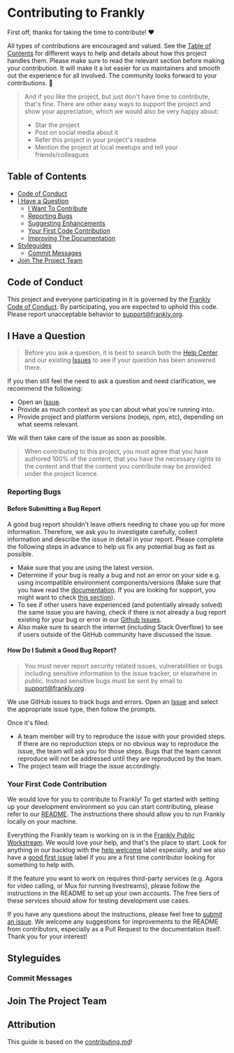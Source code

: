 <!-- omit in toc -->
# Contributing to Frankly

First off, thanks for taking the time to contribute! ❤️

All types of contributions are encouraged and valued. See the [Table of Contents](#table-of-contents) for different ways to help and details about how this project handles them. Please make sure to read the relevant section before making your contribution. It will make it a lot easier for us maintainers and smooth out the experience for all involved. The community looks forward to your contributions. 🎉

> And if you like the project, but just don't have time to contribute, that's fine. There are other easy ways to support the project and show your appreciation, which we would also be very happy about:
> - Star the project
> - Post on social media about it
> - Refer this project in your project's readme
> - Mention the project at local meetups and tell your friends/colleagues

<!-- omit in toc -->
## Table of Contents

- [Code of Conduct](#code-of-conduct)
- [I Have a Question](#i-have-a-question)
  - [I Want To Contribute](#i-want-to-contribute)
  - [Reporting Bugs](#reporting-bugs)
  - [Suggesting Enhancements](#suggesting-enhancements)
  - [Your First Code Contribution](#your-first-code-contribution)
  - [Improving The Documentation](#improving-the-documentation)
- [Styleguides](#styleguides)
  - [Commit Messages](#commit-messages)
- [Join The Project Team](#join-the-project-team)


## Code of Conduct

This project and everyone participating in it is governed by the
[Frankly Code of Conduct](https://github.com/berkmancenter/frankly/blob/staging/CODE_OF_CONDUCT.md).
By participating, you are expected to uphold this code. Please report unacceptable behavior
to <support@frankly.org>.


## I Have a Question

> Before you ask a question, it is best to search both the [Help Center](https://rebootingsocialmedia.notion.site/Frankly-Help-Center-23b4f9a120a344d4af2b2ce44b2ae229) and our existing [Issues](https://github.com/berkmancenter/frankly/issues) to see if your question has been answered there.

If you then still feel the need to ask a question and need clarification, we recommend the following:

- Open an [Issue](https://github.com/berkmancenter/frankly/issues/new/choose).
- Provide as much context as you can about what you're running into.
- Provide project and platform versions (nodejs, npm, etc), depending on what seems relevant.

We will then take care of the issue as soon as possible.

<!--
You might want to create a separate issue tag for questions and include it in this description. People should then tag their issues accordingly.

## I Want To Contribute

> ### Legal Notice <!-- omit in toc -->
> When contributing to this project, you must agree that you have authored 100% of the content, that you have the necessary rights to the content and that the content you contribute may be provided under the project licence.

### Reporting Bugs

<!-- omit in toc -->
#### Before Submitting a Bug Report

A good bug report shouldn't leave others needing to chase you up for more information. Therefore, we ask you to investigate carefully, collect information and describe the issue in detail in your report. Please complete the following steps in advance to help us fix any potential bug as fast as possible.

- Make sure that you are using the latest version.
- Determine if your bug is really a bug and not an error on your side e.g. using incompatible environment components/versions (Make sure that you have read the [documentation](https://rebootingsocialmedia.notion.site/Frankly-Help-Center-23b4f9a120a344d4af2b2ce44b2ae229). If you are looking for support, you might want to check [this section](#i-have-a-question)).
- To see if other users have experienced (and potentially already solved) the same issue you are having, check if there is not already a bug report existing for your bug or error in our [Github Issues](https://github.com/berkmancenter/frankly/issues?q=label%3Abug).
- Also make sure to search the internet (including Stack Overflow) to see if users outside of the GitHub community have discussed the issue.

<!-- omit in toc -->
#### How Do I Submit a Good Bug Report?

> You must never report security related issues, vulnerabilities or bugs including sensitive information to the issue tracker, or elsewhere in public. Instead sensitive bugs must be sent by email to <support@frankly.org>.
<!-- You may add a PGP key to allow the messages to be sent encrypted as well. -->

We use GitHub issues to track bugs and errors. Open an [Issue](https://github.com/berkmancenter/frankly/issues/new/choose) and select the appropriate issue type, then follow the prompts.

Once it's filed:

- A team member will try to reproduce the issue with your provided steps. If there are no reproduction steps or no obvious way to reproduce the issue, the team will ask you for those steps. Bugs that the team cannot reproduce will not be addressed until they are reproduced by the team.
- The project team will triage the issue accordingly.

### Your First Code Contribution

We would love for you to contribute to Frankly! To get started with setting up your development environment so you can start contributing, please refer to our [README](https://github.com/berkmancenter/frankly). The instructions there should allow you to run Frankly locally on your machine. 

Everything the Frankly team is working on is in the [Frankly Public Workstream](https://github.com/orgs/berkmancenter/projects/3). We would love your help, and that's the place to start. Look for anything in our backlog with the [help welcome](https://github.com/orgs/berkmancenter/projects/3/views/1?filterQuery=-status%3A%22Won%27t+Do%22%2C%22Consider+Later%22+label%3A%22help+welcome%22) label especially, and we also have a [good first issue](https://github.com/orgs/berkmancenter/projects/3/views/1?filterQuery=-status%3A%22Won%27t+Do%22%2C%22Consider+Later%22+label%3A%22good+first+issue%22+) label if you are a first time contributor looking for something to help with.

If the feature you want to work on requires third-party services (e.g. Agora for video calling, or Mux for running livestreams), please follow the instructions in the README to set up your own accounts. The free tiers of these services should allow for testing development use cases.

If you have any questions about the instructions, please feel free to [submit an issue](https://github.com/berkmancenter/frankly/issues/new). We welcome any suggestions for improvements to the README from contributors, especially as a Pull Request to the documentation itself. Thank you for your interest!

## Styleguides
### Commit Messages
<!-- TODO

-->

## Join The Project Team
<!-- TODO -->

<!-- omit in toc -->
## Attribution
This guide is based on the [contributing.md](https://contributing.md/generator)!
